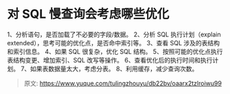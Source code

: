 # 对 SQL 慢查询会考虑哪些优化

1、分析语句，是否加载了不必要的字段/数据。 
2、分析 SQL 执行计划（explain extended），思考可能的优化点，是否命中索引等。 
3、查看 SQL 涉及的表结构和索引信息。 
4、如果 SQL 很复杂，优化 SQL 结构。 
5、按照可能的优化点执行表结构变更、增加索引、SQL 改写等操作。 
6、查看优化后的执行时间和执行计划。 
7、如果表数据量太大，考虑分表。 
8、利用缓存，减少查询次数。


> 原文: <https://www.yuque.com/tulingzhouyu/db22bv/oaarx2tzlroiwu99>